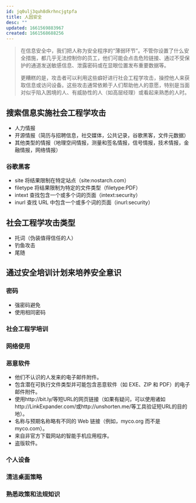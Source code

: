 ```yaml
---
id: jq0ulj3quh8dkrhncjgtpfa
title: 人因安全
desc: ""
updated: 1661569883967
created: 1661568688256
---
```


> 在信息安全中，我们把人称为安全程序的“薄弱环节”。不管你设置了什么安全措施，都几乎无法控制你的员工，他们可能会点击危险链接、通过不受保护的通道发送敏感信息、泄露密码或在显眼位置发布重要数据等。
>
> 更糟糕的是，攻击者可以利用这些癖好进行社会工程学攻击，操控他人来获取信息或访问设备。这些攻击通常依赖于人们帮助他人的意愿，特别是当面对似乎陷入困境的人、有威胁性的人（如高层经理）或看起来熟悉的人时。

## 搜索信息实施社会工程学攻击

- 人力情报
- 开源情报（简历与招聘信息，社交媒体，公共记录，谷歌黑客，文件元数据）
- 其他类型的情报（地理空间情报，测量和签名情报，信号情报，技术情报，金融情报，网络情报）

### 谷歌黑客

- site 将结果限制在特定站点（site:nostarch.com）
- filetype 将结果限制为特定的文件类型（filetype:PDF）
- intext 查找包含一个或多个词的页面（intext:security）
- inurl 查找 URL 中包含一个或多个词的页面（inurl:security）

## 社会工程学攻击类型

- 托词（伪装值得信任的人）
- 钓鱼攻击
- 尾随

## 通过安全培训计划来培养安全意识

### 密码

- 强密码避免
- 使用相同密码

### 社会工程学培训

### 网络使用

### 恶意软件

- 他们不认识的人发来的电子邮件附件。
- 包含潜在可执行文件类型并可能包含恶意软件（如 EXE、ZIP 和 PDF）的电子邮件附件。
- 使用http://bit.ly/等短URL的网页链接（如果有疑问，可以使用诸如http://LinkExpander.com/或http://unshorten.me/等工具验证短URL的目的地）。
- 名称与预期名称略有不同的 Web 链接（例如，myco.org 而不是 myco.com）。
- 来自非官方下载网站的智能手机应用程序。
- 盗版软件。

### 个人设备

### 清洁桌面策略

### 熟悉政策和法规知识
